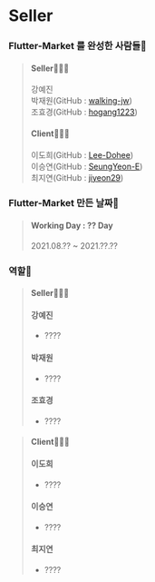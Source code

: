 # Seller

### Flutter-Market 를 완성한 사람들🤗
> #### Seller🧑🏻‍🌾
> 강예진<br>
> 박재원(GitHub : [walking-jw](https://github.com/walking-jw))<br>
> 조효경(GitHub : [hogang1223](https://github.com/hogang1223))
>
>#### Client🧑🏻‍💼
> 이도희(GitHub : [Lee-Dohee](https://github.com/Lee-Dohee))<br>
> 이승연(GitHub : [SeungYeon-E](https://github.com/SeungYeon-E))<br>
> 최지연(GitHub : [jiyeon29](https://github.com/jiyeon29))
>

### Flutter-Market 만든 날짜🌟
> #### Working Day : ?? Day
> 2021.08.?? ~ 2021.??.??


### 역할🤔
> #### Seller🧑🏻‍🌾
> #### 강예진
> - ????
>
>#### 박재원
> - ????
>
>#### 조효경
> - ????

> #### Client🧑🏻‍💼
> #### 이도희
> - ????
>
> #### 이승연
> - ????
>
> #### 최지연
> - ????



